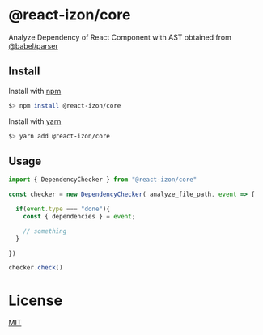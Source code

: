 # @react-izon/core

Analyze Dependency of React Component with AST obtained from [@babel/parser](https://www.npmjs.com/package/@babel/parser)

## Install

Install with [npm](https://www.npmjs.com/)

```bash
$> npm install @react-izon/core
```

Install with [yarn](https://classic.yarnpkg.com/)

```bash
$> yarn add @react-izon/core
```

## Usage

```javascript
import { DependencyChecker } from "@react-izon/core"

const checker = new DependencyChecker( analyze_file_path, event => {

  if(event.type === "done"){
    const { dependencies } = event;

    // something
  }

})

checker.check()
```

# License

[MIT](LICENSE "LICENSE")
